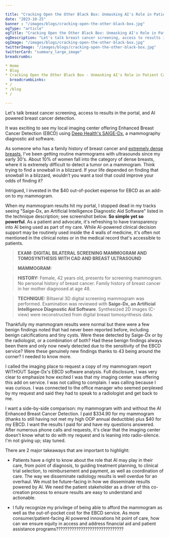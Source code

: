 ```yaml
---

title: "Cracking Open the Other Black Box: Unmasking AI's Role in Patient Care"
date: "2023-10-25"
banner : "/images/blogs/cracking-open-the-other-black-box.jpg"
ogType: "article"
ogTitle: "Cracking Open the Other Black Box: Unmasking AI's Role in Patient Care | Unblock Health"
ogDescription: "Let's talk breast cancer screening, access to results in the portal, and AI powered breast cancer detection."
ogImage: "/images/blogs/cracking-open-the-other-black-box.jpg"
twitterImage: "/images/blogs/cracking-open-the-other-black-box.jpg"
twitterCard: "summary_large_image"
breadcrumbs:

* Home
* Blog
* Cracking Open the Other Black Box - Unmasking AI's Role in Patient Care
  breadcrumbLinks:
* /
* /blog
* /

---
```


Let's talk breast cancer screening, access to results in the portal, and AI powered breast cancer detection.

It was exciting to see my local imaging center offering Enhanced Breast Cancer Detection (EBCD) using <a href="https://deephealth.com/products/saige-dx/">Deep Health's SAIGE-Dx</a>, a mammography diagnostic aid software.

As someone who has a family history of breast cancer and <a href="https://www.cancer.gov/types/breast/breast-changes/dense-breasts#are-dense-breasts-common">extremely dense breasts</a>, I've been getting routine mammograms with ultrasounds since my early 30's. About 10% of women fall into the category of dense breasts, where it is extremely difficult to detect a tumor on a mammogram. Think trying to find a snowball in a blizzard. If your life depended on finding that snowball in a blizzard, wouldn’t you want a tool that could improve your odds of finding it?

Intrigued, I invested in the $40 out-of-pocket expense for EBCD as an add-on to my mammogram.

When my mammogram results hit my portal, I stopped dead in my tracks seeing "Saige-Dx, an Artificial Intelligence Diagnostic Aid Software" listed in the technique description; see screenshot below. **So simple yet so powerful**. As a patient and advocate, it's refreshing to have transparency into AI being used as part of my care. While AI-powered clinical decision support may be routinely used inside the 4 walls of medicine, it's often not mentioned in the clinical notes or in the medical record that's accessible to patients.

> **EXAM: DIGITAL BILATERAL SCREENING MAMMOGRAM AND TOMOSYNTHESIS WITH CAD AND BREAST ULTRASOUND**

> **MAMMOGRAM:**

> **HISTORY:** Female, 42 years old, presents for screening mammogram. No personal history of breast cancer. Family history of breast cancer in her mother diagnosed at age 48.

> **TECHNIQUE:** Biltaeral 3D digital screening mammogram was performed. Examination was reviewed with **Saige-Dx, an Artificial Intelligence Diagnostic Aid Software**. Synthesized 2D images (C-view) were reconstructed from digital breast tomosynthesis data.

Thankfully my mammogram results were normal but there were a few benign findings noted that had never been reported before, including benign calcifications and tiny cysts. Were these detected by Saige-Dx or by the radiologist, or a combination of both? Had these benign findings always been there and only now newly detected due to the sensitivity of the EBCD service? Were these genuinely new findings thanks to 43 being around the corner? I needed to know more.

I called the imaging place to request a copy of my mammogram report WITHOUT Saige-Dx's EBCD software analysis. Full disclosure, I was very clear to emphasize how excited I was that my imaging center was offering this add on service. I was not calling to complain. I was calling because I was curious. I was connected to the office manager who seemed perplexed by my request and said they had to speak to a radiologist and get back to me.

I want a side-by-side comparison: my mammogram with and without the AI Enhanced Breast Cancer Detection. I paid $334.90 for my mammogram (thanks to still having not met my high OOP annual deductible) plus $40 for my EBCD. I want the results I paid for and have my questions answered. After numerous phone calls and requests, it's clear that the imaging center doesn't know what to do with my request and is leaning into radio-silence. I'm not giving up; stay tuned.

There are 2 major takeaways that are important to highlight:

* Patients have a right to know about the role that AI may play in their care, from point of diagnosis, to guiding treatment planning, to clinical trial selection, to reimbursement and payment, as well as coordination of care. The way we disseminate radiology results is well overdue for an overhaul. We must be future-facing in how we disseminate results powered by AI. We need the patient stakeholder as a driver of this co-creation process to ensure results are easy to understand and actionable.

* I fully recognize my privilege of being able to afford the mammogram as well as the out-of-pocket cost for the EBCD service. As more consumer/patient-facing AI powered innovations hit point of care, how can we ensure equity in access and address financial aid and patient assistance programs??????????????????????????????